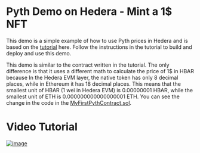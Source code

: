 # Pyth Demo on Hedera - Mint a 1$ NFT

This demo is a simple example of how to use Pyth prices in Hedera and is based on the
[tutorial](https://docs.pyth.network/price-feeds/create-your-first-pyth-app/evm) here. Follow the instructions in the
tutorial to build and deploy and use this demo.

This demo is similar to the contract written in the tutorial. The only difference is that it uses a different math to
calculate the price of 1$ in HBAR because In the Hedera EVM layer, the native token has only 8 decimal places, while in
Ethereum it has 18 decimal places. This means that the smallest unit of HBAR (1 wei in Hedera EVM) is 0.00000001 HBAR,
while the smallest unit of ETH is 0.000000000000000001 ETH. You can see the change in the code in the
[MyFirstPythContract.sol](./contracts/src/MyFirstPythContract.sol).

# Video Tutorial
[![image](https://github.com/hedera-dev/hedera-example-pyth-oracle-contract/assets/72571340/38ac4243-8329-4a72-9fff-549a5d7b6ac1)](https://youtu.be/2_ry0sTvnGo?si=aU_tn5hzmIDeeNEI)


